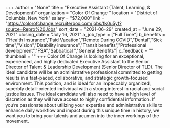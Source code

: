 +++
author = "None"
title = "Executive Assistant (Talent, Learning, & Development)"
organization = "Color Of Change "
location = "District of Columbia, New York"
salary = "$72,000"
link = "https://colorofchange.recruiterbox.com/jobs/fk0u5yf?source=Repro%20Jobs"
sort_date = "2021-06-29"
created_at = "June 29, 2021"
closing_date = "July 16, 2021"
a_job_type = ["Full Time"]
b_benefits = ["Health Insurance","Paid Vacation","Remote During COVID","Dental","Sick time","Vision","Disability insurance","Transit benefits","Professional development","FSA","Sabbatical ","General Benefits"]
c_feedback = ""
thumbnail = ""
+++
Color Of Change is looking for an exceptional, experienced, and highly dedicated Executive Assistant to the Senior Director of Talent & Leadership Development (Senior Director of TLD). The ideal candidate will be an administrative professional committed to getting results in a fast-paced, collaborative, and strategic growth-focused environment. This position, and is ideal for an impeccably organized, superbly detail-oriented individual with a strong interest in racial and social justice issues. The ideal candidate will also need to have a high level of discretion as they will have access to highly confidential information. If you’re passionate about utilizing your expertise and administrative skills to enhance daily workflow and impact during this unique time in history, we want you to bring your talents and acumen into the inner workings of the movement.